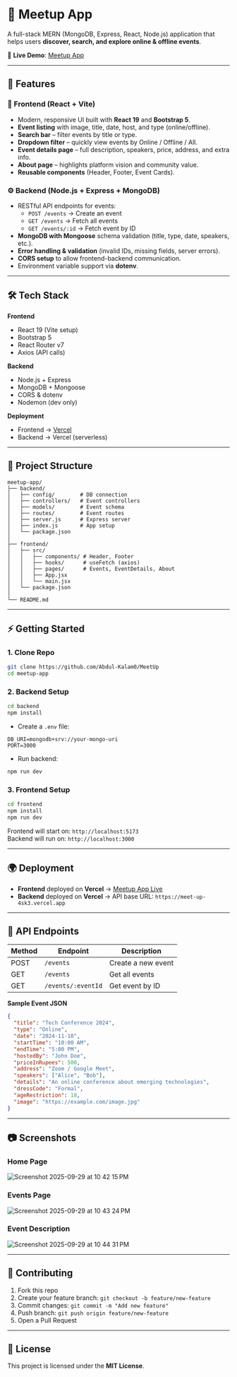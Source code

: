 # 📅 Meetup App

A full-stack MERN (MongoDB, Express, React, Node.js) application that helps users **discover, search, and explore online & offline events**.  

🔗 **Live Demo**: [Meetup App](https://meet-up-kp9d.vercel.app/)  

---

## 🚀 Features

### 🎨 Frontend (React + Vite)
- Modern, responsive UI built with **React 19** and **Bootstrap 5**.  
- **Event listing** with image, title, date, host, and type (online/offline).  
- **Search bar** – filter events by title or type.  
- **Dropdown filter** – quickly view events by Online / Offline / All.  
- **Event details page** – full description, speakers, price, address, and extra info.  
- **About page** – highlights platform vision and community value.  
- **Reusable components** (Header, Footer, Event Cards).  

### ⚙️ Backend (Node.js + Express + MongoDB)
- RESTful API endpoints for events:  
  - `POST /events` → Create an event  
  - `GET /events` → Fetch all events  
  - `GET /events/:id` → Fetch event by ID  
- **MongoDB with Mongoose** schema validation (title, type, date, speakers, etc.).  
- **Error handling & validation** (invalid IDs, missing fields, server errors).  
- **CORS setup** to allow frontend-backend communication.  
- Environment variable support via **dotenv**.  

---

## 🛠️ Tech Stack

**Frontend**  
- React 19 (Vite setup)  
- Bootstrap 5  
- React Router v7  
- Axios (API calls)  

**Backend**  
- Node.js + Express  
- MongoDB + Mongoose  
- CORS & dotenv  
- Nodemon (dev only)  

**Deployment**  
- Frontend → [Vercel](https://vercel.com/)  
- Backend → Vercel (serverless)  

---

## 📂 Project Structure

```
meetup-app/
├── backend/
│   ├── config/        # DB connection
│   ├── controllers/   # Event controllers
│   ├── models/        # Event schema
│   ├── routes/        # Event routes
│   ├── server.js      # Express server
│   ├── index.js       # App setup
│   └── package.json
│
├── frontend/
│   ├── src/
│   │   ├── components/ # Header, Footer
│   │   ├── hooks/      # useFetch (axios)
│   │   ├── pages/      # Events, EventDetails, About
│   │   ├── App.jsx
│   │   └── main.jsx
│   └── package.json
│
└── README.md
```

---

## ⚡ Getting Started

### 1. Clone Repo
```bash
git clone https://github.com/Abdul-Kalam0/MeetUp
cd meetup-app
```

### 2. Backend Setup
```bash
cd backend
npm install
```

- Create a `.env` file:
```
DB_URI=mongodb+srv://your-mongo-uri
PORT=3000
```

- Run backend:
```bash
npm run dev
```

### 3. Frontend Setup
```bash
cd frontend
npm install
npm run dev
```

Frontend will start on: `http://localhost:5173`  
Backend will run on: `http://localhost:3000`  

---

## 🌍 Deployment

- **Frontend** deployed on **Vercel** → [Meetup App Live](https://meet-up-kp9d.vercel.app/)  
- **Backend** deployed on **Vercel** → API base URL: `https://meet-up-4sk3.vercel.app`  

---

## 📌 API Endpoints

| Method | Endpoint             | Description              |
|--------|----------------------|--------------------------|
| POST   | `/events`            | Create a new event       |
| GET    | `/events`            | Get all events           |
| GET    | `/events/:eventId`   | Get event by ID          |

**Sample Event JSON**
```json
{
  "title": "Tech Conference 2024",
  "type": "Online",
  "date": "2024-11-10",
  "startTime": "10:00 AM",
  "endTime": "5:00 PM",
  "hostedBy": "John Doe",
  "priceInRupees": 500,
  "address": "Zoom / Google Meet",
  "speakers": ["Alice", "Bob"],
  "details": "An online conference about emerging technologies",
  "dressCode": "Formal",
  "ageRestriction": 18,
  "image": "https://example.com/image.jpg"
}
```

---

## 📷 Screenshots

### Home Page
![Screenshot 2025-09-29 at 10 42 15 PM](https://github.com/user-attachments/assets/8a363671-fd3d-4075-b005-d2295efb3d47)


### Events Page
![Screenshot 2025-09-29 at 10 43 24 PM](https://github.com/user-attachments/assets/1bfe585d-6a50-48c2-a949-cd0e159893cc)


### Event Description
![Screenshot 2025-09-29 at 10 44 31 PM](https://github.com/user-attachments/assets/395d57d6-8b1e-4bba-928a-61347b294f33)


---

## 🤝 Contributing

1. Fork this repo  
2. Create your feature branch: `git checkout -b feature/new-feature`  
3. Commit changes: `git commit -m "Add new feature"`  
4. Push branch: `git push origin feature/new-feature`  
5. Open a Pull Request  

---

## 📜 License

This project is licensed under the **MIT License**.  
